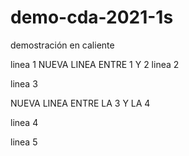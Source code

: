 # demo-cda-2021-1s
demostración en caliente

linea 1
NUEVA LINEA ENTRE 1 Y 2
linea 2

linea 3

NUEVA LINEA ENTRE LA 3 Y LA 4

linea 4

linea 5
